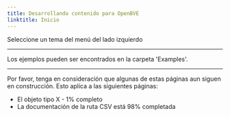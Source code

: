 ```yaml
---
title: Desarrollando contenido para OpenBVE
linktitle: Inicio
---
```


Seleccione un tema del menú del lado izquierdo

---

Los ejemplos pueden ser encontrados en la carpeta 'Examples'.

---

Por favor, tenga en consideración que algunas de estas páginas aun siguen en construcción. Esto aplica a las siguientes páginas:

- El objeto tipo X - 1% completo
- La documentación de la ruta CSV está 98% completada